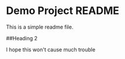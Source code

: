 # Demo Project README

This is a simple readme file.

##Heading 2

I hope this won't cause much trouble